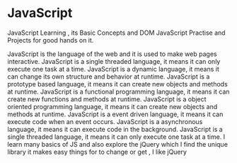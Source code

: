 # JavaScript

JavaScript Learning , its Basic Concepts and DOM 
JavaScript Practise and Projects for good hands on it.

JavaScript is the language of the web and it is used to make web pages interactive.
JavaScript is a single threaded language, it means it can only execute one task at a time.
JavaScript is a dynamic language, it means it can change its own structure and behavior at runtime.
JavaScript is a prototype based language, it means it can create new objects and methods at runtime.
JavaScript is a functional programming language, it means it can create new functions and methods at runtime.
JavaScript is a object oriented programming language, it means it can create new objects and methods at runtime.
JavaScript is a event driven language, it means it can execute code when an event occurs.
JavaScript is a asynchronous language, it means it can execute code in the background.
JavaScript is a single threaded language, it means it can only execute one task at a time.
I learn many basics of JS and also explore the jQuery which I find the unique library it makes easy things for to change or get , I like jQuery